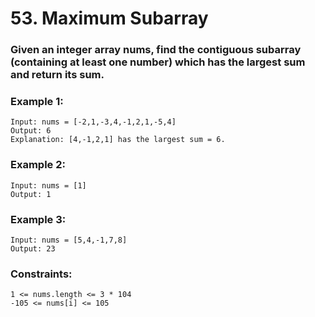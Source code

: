 # 53. Maximum Subarray

### Given an integer array nums, find the contiguous subarray (containing at least one number) which has the largest sum and return its sum.

### Example 1:
```
Input: nums = [-2,1,-3,4,-1,2,1,-5,4]
Output: 6
Explanation: [4,-1,2,1] has the largest sum = 6.
```

### Example 2:
```
Input: nums = [1]
Output: 1
```

### Example 3:
```
Input: nums = [5,4,-1,7,8]
Output: 23
```

### Constraints:
```
1 <= nums.length <= 3 * 104
-105 <= nums[i] <= 105
```